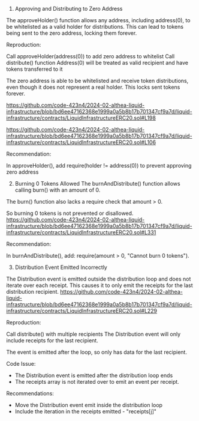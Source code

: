1. Approving and Distributing to Zero Address

The approveHolder() function allows any address, including address(0), to be whitelisted as a valid holder for distributions. This can lead to tokens being sent to the zero address, locking them forever.

Reproduction:

Call approveHolder(address(0)) to add zero address to whitelist
Call distribute() function
Address(0) will be treated as valid recipient and have tokens transferred to it

The zero address is able to be whitelisted and receive token distributions, even though it does not represent a real holder. This locks sent tokens forever.

https://github.com/code-423n4/2024-02-althea-liquid-infrastructure/blob/bd6ee47162368e1999a0a5b8b17b701347cf9a7d/liquid-infrastructure/contracts/LiquidInfrastructureERC20.sol#L198

https://github.com/code-423n4/2024-02-althea-liquid-infrastructure/blob/bd6ee47162368e1999a0a5b8b17b701347cf9a7d/liquid-infrastructure/contracts/LiquidInfrastructureERC20.sol#L106

Recommendation:

In approveHolder(), add require(holder != address(0)) to prevent approving zero address




2.  Burning 0 Tokens Allowed
The burnAndDistribute() function allows calling burn() with an amount of 0. 

The burn() function also lacks a require check that amount > 0.

So burning 0 tokens is not prevented or disallowed.
https://github.com/code-423n4/2024-02-althea-liquid-infrastructure/blob/bd6ee47162368e1999a0a5b8b17b701347cf9a7d/liquid-infrastructure/contracts/LiquidInfrastructureERC20.sol#L331

Recommendation:

In burnAndDistribute(), add: require(amount > 0, "Cannot burn 0 tokens").


3. Distribution Event Emitted Incorrectly

The Distribution event is emitted outside the distribution loop and does not iterate over each receipt. This causes it to only emit the receipts for the last distribution recipient.
https://github.com/code-423n4/2024-02-althea-liquid-infrastructure/blob/bd6ee47162368e1999a0a5b8b17b701347cf9a7d/liquid-infrastructure/contracts/LiquidInfrastructureERC20.sol#L229

Reproduction:

Call distribute() with multiple recipients
The Distribution event will only include receipts for the last recipient.

The event is emitted after the loop, so only has data for the last recipient.

Code Issue:

- The Distribution event is emitted after the distribution loop ends
- The receipts array is not iterated over to emit an event per receipt.

Recommendations:

- Move the Distribution event emit inside the distribution loop
- Include the iteration in the receipts emitted - "receipts[j]"



